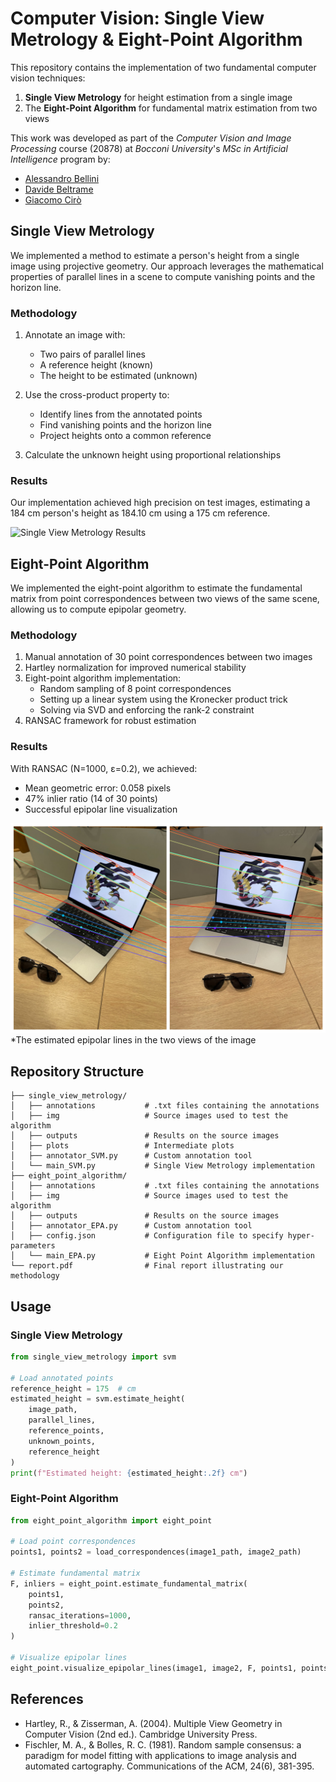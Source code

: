 # Computer Vision: Single View Metrology & Eight-Point Algorithm

This repository contains the implementation of two fundamental computer vision techniques:
1. **Single View Metrology** for height estimation from a single image
2. The **Eight-Point Algorithm** for fundamental matrix estimation from two views

This work was developed as part of the *Computer Vision and Image Processing* course (20878) at *Bocconi University*'s *MSc in Artificial Intelligence* program by:
- [Alessandro Bellini](https://github.com/alefrabel)
- [Davide Beltrame](https://github.com/davide-beltrame)
- [Giacomo Cirò](https://www.github.com/giacomo-ciro)

## Single View Metrology

We implemented a method to estimate a person's height from a single image using projective geometry. Our approach leverages the mathematical properties of parallel lines in a scene to compute vanishing points and the horizon line.

### Methodology

1. Annotate an image with:
   - Two pairs of parallel lines
   - A reference height (known)
   - The height to be estimated (unknown)

2. Use the cross-product property to:
   - Identify lines from the annotated points
   - Find vanishing points and the horizon line
   - Project heights onto a common reference

3. Calculate the unknown height using proportional relationships

### Results

Our implementation achieved high precision on test images, estimating a 184 cm person's height as 184.10 cm using a 175 cm reference.

![Single View Metrology Results](single-view-metrology/img/final.png)

## Eight-Point Algorithm

We implemented the eight-point algorithm to estimate the fundamental matrix from point correspondences between two views of the same scene, allowing us to compute epipolar geometry.

### Methodology

1. Manual annotation of 30 point correspondences between two images
2. Hartley normalization for improved numerical stability
3. Eight-point algorithm implementation:
   - Random sampling of 8 point correspondences
   - Setting up a linear system using the Kronecker product trick
   - Solving via SVD and enforcing the rank-2 constraint
4. RANSAC framework for robust estimation

### Results

With RANSAC (N=1000, ε=0.2), we achieved:
- Mean geometric error: 0.058 pixels
- 47% inlier ratio (14 of 30 points)
- Successful epipolar line visualization

![Epipolar Lines](eight-point-algorithm/outputs/epipolar_giratina_occhiali_ransac.png) *The estimated epipolar lines in the two views of the image


## Repository Structure

```
├── single_view_metrology/
│   ├── annotations           # .txt files containing the annotations
│   ├── img                   # Source images used to test the algorithm
│   ├── outputs               # Results on the source images
│   ├── plots                 # Intermediate plots
│   ├── annotator_SVM.py      # Custom annotation tool
│   └── main_SVM.py           # Single View Metrology implementation
├── eight_point_algorithm/
│   ├── annotations           # .txt files containing the annotations
│   ├── img                   # Source images used to test the algorithm
│   ├── outputs               # Results on the source images
│   ├── annotator_EPA.py      # Custom annotation tool
│   ├── config.json           # Configuration file to specify hyper-parameters
│   └── main_EPA.py           # Eight Point Algorithm implementation
└── report.pdf                # Final report illustrating our methodology
```

## Usage

### Single View Metrology

```python
from single_view_metrology import svm

# Load annotated points
reference_height = 175  # cm
estimated_height = svm.estimate_height(
    image_path, 
    parallel_lines, 
    reference_points, 
    unknown_points, 
    reference_height
)
print(f"Estimated height: {estimated_height:.2f} cm")
```

### Eight-Point Algorithm

```python
from eight_point_algorithm import eight_point

# Load point correspondences
points1, points2 = load_correspondences(image1_path, image2_path)

# Estimate fundamental matrix
F, inliers = eight_point.estimate_fundamental_matrix(
    points1, 
    points2, 
    ransac_iterations=1000, 
    inlier_threshold=0.2
)

# Visualize epipolar lines
eight_point.visualize_epipolar_lines(image1, image2, F, points1, points2)
```

## References

- Hartley, R., & Zisserman, A. (2004). Multiple View Geometry in Computer Vision (2nd ed.). Cambridge University Press.
- Fischler, M. A., & Bolles, R. C. (1981). Random sample consensus: a paradigm for model fitting with applications to image analysis and automated cartography. Communications of the ACM, 24(6), 381-395.
